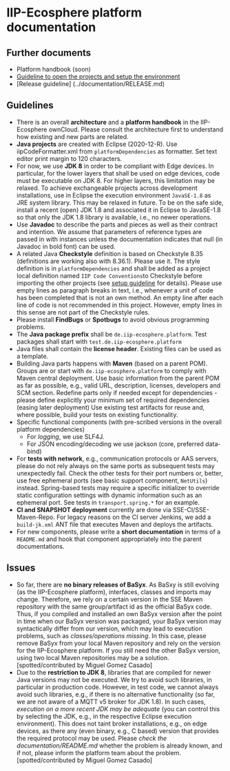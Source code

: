 # IIP-Ecosphere platform documentation

## Further documents 
* Platform handbook (soon)
* [Guideline to open the projects and setup the environment](../documentation/Guideline.pdf?raw=true)
* [Release guideline] (../documentation/RELEASE.md)

## Guidelines
* There is an overall **architecture** and a **platform handbook** in the IIP-Ecosphere ownCloud. Please consult the architecture first to understand 
  how existing and new parts are related.
* **Java projects** are created with Eclipse (2020-12-R). Use iipCodeFormatter.xml from ``platformDependencies`` as formatter. Set text editor print margin to 120 characters.
* For now, we use **JDK 8** in order to be compliant with Edge devices. In particular, for the lower layers that shall be used on edge devices, code must be executable on JDK 8. For higher layers, this limitation may be relaxed. To achieve exchangeable projects across development installations, use in Eclipse the execution environment ``JavaSE-1.8`` as JRE system library. This may be relaxed in future. To be on the safe side, install a recent (open) JDK 1.8 and associated it in Eclipse to JavaSE-1.8 so that only the JDK 1.8 library is available, i.e., no newer operations. 
* Use **Javadoc** to describe the parts and pieces as well as their contract and intention. We assume that parameters of reference types are passed in with instances unless the documentation indicates that null (in Javadoc in bold font) can be used.
* A related Java **Checkstyle** definition is based on Checkstyle 8.35 (definitions are working also with 8.36.1). Please use it. The style definition is in ``platformDependencies`` and shall be added as a project local definition named ``IIP Code Conventions``to Checkstyle before importing the other projects (see [setup guideline](../documentation/Guideline.pdf?raw=true) for details). Please use empty lines as paragraph breaks in text, i.e., whenever a unit of code has been completed that is not an own method. An empty line after each line of code is not recommended in this project. However, empty lines in this sense are not part of the Checkstyle rules.
* Please install **FindBugs** or **Spotbugs** to avoid obvious programming problems.
* The **Java package prefix** shall be ``de.iip-ecosphere.platform``. Test packages shall start with ``test.de.iip-ecosphere.platform`` 
* Java files shall contain the **license header**. Existing files can be used as a template.
* Building Java parts happens with **Maven** (based on a parent POM). Groups are or start with ``de.iip-ecosphere.platform`` to comply with Maven central deployment. Use basic information from the parent 
  POM as far as possible, e.g., valid URL, description, licenses, developers and SCM section. Redefine parts only if 
  needed except for dependencies - please define explicitly your minimum set of required dependencies (easing later
  deployment) Use existing test artifacts for reuse and, where possible, build your tests on existing functionality. 
* Specific functional components (with pre-scribed versions in the overall platform dependencies)
  * For *logging*, we use SLF4J.
  * For JSON encoding/decoding we use jackson (core, preferred data-bind)
* For **tests with network**, e.g., communication protocols or AAS servers, please do not rely always on the same ports as subsequent tests may unexpectedly fail. Check the other tests for their port numbers or, better, use free ephemeral ports (see basic support component, ``NetUtils``) instead. Spring-based tests may require a specific initializer to override static configuration settings with dynamic information such as an ephemeral port. See tests in ``transport.spring.*`` for an example.
* **CI and SNAPSHOT deployment** currently are done via SSE-CI/SSE-Maven-Repo. 
  For legacy reasons on the CI server Jenkins, we add a ``build-jk.xml`` ANT 
  file that executes Maven and deploys the artifacts.
* For new components, please write a **short documentation** in terms of a ``README.md`` and hook that component appropriately into the parent documentations.

## Issues

* So far, there are **no binary releases of BaSyx**. As BaSxy is still evolving (as the IIP-Ecosphere platform), interfaces, classes and imports may change. Therefore, we rely on a certain version in the SSE Maven repository with the same group/artifact id as the official BaSyx code. Thus, if you compiled and installed an own BaSyx version after the point in time when our BaSyx version was packaged, your BaSyx version may syntactically differ from our version, which may lead to execution problems, such as *classes/operations missing*. In this case, please remove BaSyx from your local Maven repository and rely on the version for the IIP-Ecosphere platform. If you still need the other BaSyx version, using two local Maven repositories may be a solution. [spotted/contributed by Miguel Gomez Casado]
* Due to the **restriction to JDK 8**, libraries that are compiled for newer Java versions may not be executed. We try to avoid such libraries, in particular in production code. However, in test code, we cannot always avoid such libraries, e.g., if there is no alternative functionality (so far, we are not aware of a MQTT v5 broker for JDK 1.8). In such cases, *execution on a more recent JDK may be adequate* (you can control this by selecting the JDK, e.g., in the respective Eclipse execution environment). This does not taint broker installations, e.g., on edge devices, as there any (even binary, e.g., C based) version that provides the required protocol may be used. Please *check the documentation/README.md* whether the problem is already known, and if not, please inform the platform team about the problem. [spotted/contributed by Miguel Gomez Casado]
